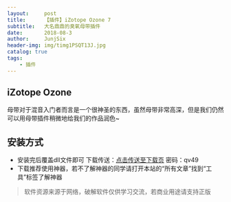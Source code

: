 ```yaml
---
layout:     post
title:      【插件】iZotope Ozone 7
subtitle:   大名鼎鼎的臭氧母带插件
date:       2018-08-3
author:     JunjSix
header-img: img/timg1PSQT13J.jpg
catalog: true
tags:
    - 插件
---
```

## iZotope Ozone 
母带对于混音入门者而言是一个很神圣的东西，虽然母带非常高深，但是我们仍然可以用母带插件稍微地给我们的作品润色~
## 安装方式
- 安装完后覆盖dll文件即可
下载传送：[点击传送至下载页][1] 密码：qv49
- 下载推荐使用神器，若不了解神器的同学请打开本站的“所有文章”找到“工具”标签了解神器

> 软件资源来源于网络，破解软件仅供学习交流，若商业用途请支持正版


  [1]: https://pan.baidu.com/s/1gI6iOZGeUPrxbMx8TjJN2g
